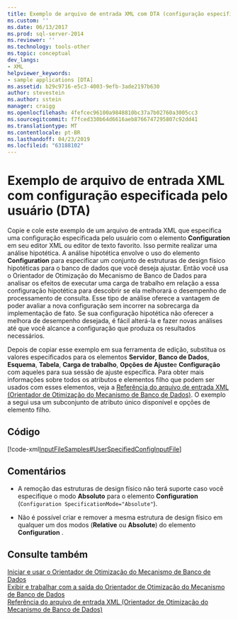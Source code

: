 ```yaml
---
title: Exemplo de arquivo de entrada XML com DTA (configuração especificada pelo usuário) | Microsoft Docs
ms.custom: ''
ms.date: 06/13/2017
ms.prod: sql-server-2014
ms.reviewer: ''
ms.technology: tools-other
ms.topic: conceptual
dev_langs:
- XML
helpviewer_keywords:
- sample applications [DTA]
ms.assetid: b29c9716-e5c3-4003-9efb-3ade2197b630
author: stevestein
ms.author: sstein
manager: craigg
ms.openlocfilehash: 4fefcec96100a9848810bc37a7b02760a3005cc3
ms.sourcegitcommit: f7fced330b64d6616aeb8766747295807c92dd41
ms.translationtype: MT
ms.contentlocale: pt-BR
ms.lasthandoff: 04/23/2019
ms.locfileid: "63188102"
---
```

# <a name="xml-input-file-sample-with-user-specified-configuration-dta"></a>Exemplo de arquivo de entrada XML com configuração especificada pelo usuário (DTA)
  Copie e cole este exemplo de um arquivo de entrada XML que especifica uma configuração especificada pelo usuário com o elemento **Configuration** em seu editor XML ou editor de texto favorito. Isso permite realizar uma análise hipotética. A análise hipotética envolve o uso do elemento **Configuration** para especificar um conjunto de estruturas de design físico hipotéticas para o banco de dados que você deseja ajustar. Então você usa o Orientador de Otimização do Mecanismo de Banco de Dados para analisar os efeitos de executar uma carga de trabalho em relação a essa configuração hipotética para descobrir se ela melhorará o desempenho de processamento de consulta. Esse tipo de análise oferece a vantagem de poder avaliar a nova configuração sem incorrer na sobrecarga da implementação de fato. Se sua configuração hipotética não oferecer a melhora de desempenho desejada, é fácil alterá-la e fazer novas análises até que você alcance a configuração que produza os resultados necessários.  
  
 Depois de copiar esse exemplo em sua ferramenta de edição, substitua os valores especificados para os elementos **Servidor**, **Banco de Dados**, **Esquema**, **Tabela**, **Carga de trabalho**, **Opções de Ajuste**e **Configuração** com aqueles para sua sessão de ajuste específica. Para obter mais informações sobre todos os atributos e elementos filho que podem ser usados com esses elementos, veja a [Referência do arquivo de entrada XML &#40;Orientador de Otimização do Mecanismo de Banco de Dados&#41;](xml-input-file-reference-database-engine-tuning-advisor.md). O exemplo a segui usa um subconjunto de atributo único disponível e opções de elemento filho.  
  
## <a name="code"></a>Código  
 [!code-xml[InputFileSamples#UserSpecifiedConfigInputFile](../../snippets/xml/SQL14/dta_xml/inputfilesamples/xml/dta_xml_input_file_samples.xml#userspecifiedconfiginputfile)]  
  
## <a name="comments"></a>Comentários  
  
-   A remoção das estruturas de design físico não terá suporte caso você especifique o modo **Absoluto** para o elemento **Configuration** (`Configuration SpecificationMode="Absolute"`).  
  
-   Não é possível criar e remover a mesma estrutura de design físico em qualquer um dos modos (**Relative** ou **Absolute**) do elemento **Configuration** .  
  
## <a name="see-also"></a>Consulte também  
 [Iniciar e usar o Orientador de Otimização do Mecanismo de Banco de Dados](../../relational-databases/performance/start-and-use-the-database-engine-tuning-advisor.md)   
 [Exibir e trabalhar com a saída do Orientador de Otimização do Mecanismo de Banco de Dados](../../relational-databases/performance/view-and-work-with-the-output-from-the-database-engine-tuning-advisor.md)   
 [Referência do arquivo de entrada XML &#40;Orientador de Otimização do Mecanismo de Banco de Dados&#41;](xml-input-file-reference-database-engine-tuning-advisor.md)  
  
  
